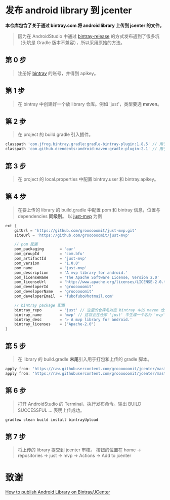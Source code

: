 # 发布 android library 到 jcenter
**本仓库包含了关于通过 bintray.com 将 android library 上传到 jcenter 的文件。** 
> 因为在 AndroidStudio 中通过 [bintray-release](https://github.com/novoda/bintray-release) 的方式发布遇到了很多坑（头坑是 Gradle 版本不兼容），所以采用原始的方法。

## 第 0 步
> 注册好 [bintray](https://bintray.com) 的账号，并得到 apikey。
## 第 1 步
> 在 bintray 中创建好一个放 library 仓库。例如 'just'，类型要选 **maven**。
## 第 2 步
> 在 project 的 build.gradle 引入插件。
```gradle
classpath 'com.jfrog.bintray.gradle:gradle-bintray-plugin:1.8.5' // 用于上传
classpath 'com.github.dcendents:android-maven-gradle-plugin:2.1' // 用于打包
```
## 第 3 步
> 在 project 的 local.properties 中配置 bintray.user 和 bintray.apikey。
## 第 4 步
> 在要上传的 library 的 build.gradle 中配置 pom 和 bintray 信息，位置与 dependencies **同级别**。
以 [just-mvp](https://github.com/groooooomit/just-mvp/blob/master/JustMvp/just-mvp/build.gradle) 为例
```gradle
ext {
    gitUrl = 'https://github.com/groooooomit/just-mvp.git'
    siteUrl = 'https://github.com/groooooomit/just-mvp'

    // pom 配置
    pom_packaging       = 'aar'
    pom_groupId         = 'com.bfu'
    pom_artifactId      = 'just-mvp'
    pom_version         = '1.0.0'
    pom_name            = 'just-mvp'
    pom_description     = 'A mvp library for android.'
    pom_licenseName     = 'The Apache Software License, Version 2.0'
    pom_licenseUrl      = 'http://www.apache.org/licenses/LICENSE-2.0.txt'
    pom_developerId     = 'groooooomit'
    pom_developerName   = 'groooooomit'
    pom_developerEmail  = 'fubofubo@hotmail.com'

    // bintray package 配置
    bintray_repo        = 'just' // 这里的仓库名对应 bintray 中的 maven 仓库
    bintray_name        = 'mvp' // 这将会在仓库 'just' 中生成一个名为 'mvp' 的 package
    bintray_desc        = '> A mvp library for android.'
    bintray_licenses    = ["Apache-2.0"]
}
```
## 第 5 步
> 在 library 的 build.gradle **末尾**引入用于打包和上传的 gradle 脚本。
```gradle
apply from: 'https://raw.githubusercontent.com/groooooomit/jcenter/master/jcenter-maven-install.gradle'
apply from: 'https://raw.githubusercontent.com/groooooomit/jcenter/master/jcenter-bintray-config.gradle'
```
## 第 6 步
> 打开 AndroidStudio 的 Terminal，执行发布命令。输出 BUILD SUCCESSFUL ... 表明上传成功。
```gradle
gradlew clean build install bintrayUpload
```
## 第 7 步
> 将上传的 library 提交到 jcenter 审核。
> 按钮的位置在 home -> repositories -> just -> mvp -> Actions -> Add to jcenter
# 致谢
[How to publish Android Library on Bintray/JCenter](http://blogs.quovantis.com/how-to-publish-android-library-on-bintrayjcenter/)

